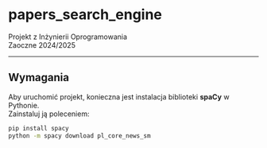# papers_search_engine

Projekt z Inżynierii Oprogramowania  
Zaoczne 2024/2025

---

## Wymagania

Aby uruchomić projekt, konieczna jest instalacja biblioteki **spaCy** w Pythonie.  
Zainstaluj ją poleceniem:

```bash
pip install spacy
python -m spacy download pl_core_news_sm